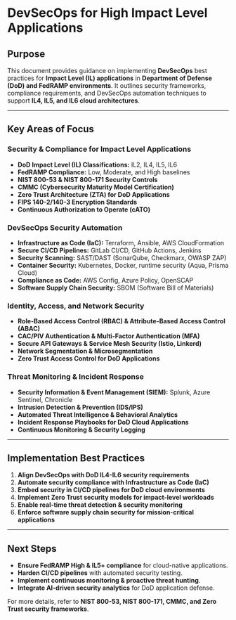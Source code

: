 # **DevSecOps for High Impact Level Applications**

## **Purpose**
This document provides guidance on implementing **DevSecOps** best practices for **Impact Level (IL) applications** in **Department of Defense (DoD) and FedRAMP environments**. It outlines security frameworks, compliance requirements, and DevSecOps automation techniques to support **IL4, IL5, and IL6 cloud architectures**.

---

## **Key Areas of Focus**

### **Security & Compliance for Impact Level Applications**
- **DoD Impact Level (IL) Classifications:** IL2, IL4, IL5, IL6
- **FedRAMP Compliance:** Low, Moderate, and High baselines
- **NIST 800-53 & NIST 800-171 Security Controls**
- **CMMC (Cybersecurity Maturity Model Certification)**
- **Zero Trust Architecture (ZTA) for DoD Applications**
- **FIPS 140-2/140-3 Encryption Standards**
- **Continuous Authorization to Operate (cATO)**

### **DevSecOps Security Automation**
- **Infrastructure as Code (IaC):** Terraform, Ansible, AWS CloudFormation
- **Secure CI/CD Pipelines:** GitLab CI/CD, GitHub Actions, Jenkins
- **Security Scanning:** SAST/DAST (SonarQube, Checkmarx, OWASP ZAP)
- **Container Security:** Kubernetes, Docker, runtime security (Aqua, Prisma Cloud)
- **Compliance as Code:** AWS Config, Azure Policy, OpenSCAP
- **Software Supply Chain Security:** SBOM (Software Bill of Materials)

### **Identity, Access, and Network Security**
- **Role-Based Access Control (RBAC) & Attribute-Based Access Control (ABAC)**
- **CAC/PIV Authentication & Multi-Factor Authentication (MFA)**
- **Secure API Gateways & Service Mesh Security (Istio, Linkerd)**
- **Network Segmentation & Microsegmentation**
- **Zero Trust Access Control for DoD Applications**

### **Threat Monitoring & Incident Response**
- **Security Information & Event Management (SIEM):** Splunk, Azure Sentinel, Chronicle
- **Intrusion Detection & Prevention (IDS/IPS)**
- **Automated Threat Intelligence & Behavioral Analytics**
- **Incident Response Playbooks for DoD Cloud Applications**
- **Continuous Monitoring & Security Logging**

---

## **Implementation Best Practices**
1. **Align DevSecOps with DoD IL4-IL6 security requirements**
2. **Automate security compliance with Infrastructure as Code (IaC)**
3. **Embed security in CI/CD pipelines for DoD cloud environments**
4. **Implement Zero Trust security models for impact-level workloads**
5. **Enable real-time threat detection & security monitoring**
6. **Enforce software supply chain security for mission-critical applications**

---

## **Next Steps**
- **Ensure FedRAMP High & IL5+ compliance** for cloud-native applications.
- **Harden CI/CD pipelines** with automated security testing.
- **Implement continuous monitoring & proactive threat hunting**.
- **Integrate AI-driven security analytics** for DoD application defense.

For more details, refer to **NIST 800-53, NIST 800-171, CMMC, and Zero Trust security frameworks**.
